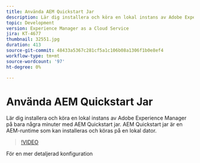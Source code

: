 ```yaml
---
title: Använda AEM Quickstart Jar
description: Lär dig installera och köra en lokal instans av Adobe Experience Manager på bara några minuter med AEM Quickstart jar. AEM Quickstart jar är en AEM-runtime som kan installeras och köras på en lokal dator.
topic: Development
version: Experience Manager as a Cloud Service
jira: KT-4677
thumbnail: 32551.jpg
duration: 413
source-git-commit: 48433a5367c281cf5a1c106b08a1306f1b0e8ef4
workflow-type: tm+mt
source-wordcount: '97'
ht-degree: 0%

---
```



# Använda AEM Quickstart Jar

Lär dig installera och köra en lokal instans av Adobe Experience Manager på bara några minuter med AEM Quickstart jar. AEM Quickstart jar är en AEM-runtime som kan installeras och köras på en lokal dator.

>[!VIDEO](https://video.tv.adobe.com/v/32551?quality=12&learn=on)

För en mer detaljerad konfiguration